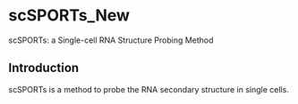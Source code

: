 # scSPORTs_New
scSPORTs: a Single-cell RNA Structure Probing Method


## Introduction
scSPORTs is a method to probe the RNA secondary structure in single cells. 

